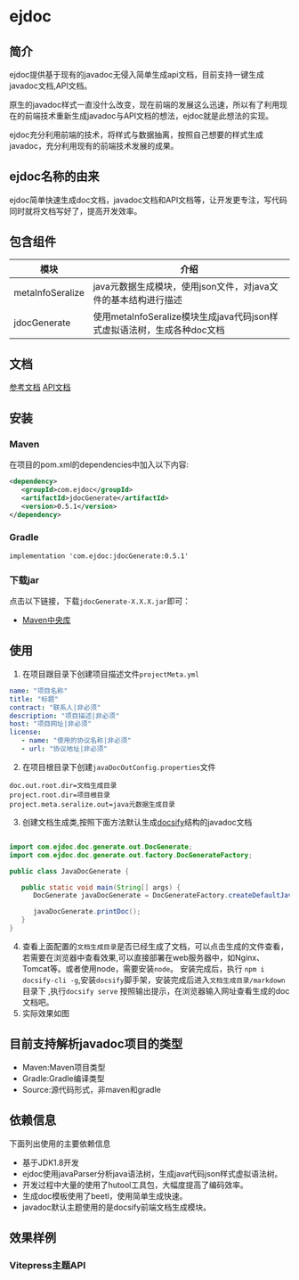 # ejdoc
## 简介
ejdoc提供基于现有的javadoc无侵入简单生成api文档，目前支持一键生成javadoc文档,API文档。

原生的javadoc样式一直没什么改变，现在前端的发展这么迅速，所以有了利用现在的前端技术重新生成javadoc与API文档的想法，ejdoc就是此想法的实现。

ejdoc充分利用前端的技术，将样式与数据抽离，按照自己想要的样式生成javadoc，充分利用现有的前端技术发展的成果。

## ejdoc名称的由来
ejdoc简单快速生成doc文档，javadoc文档和API文档等，让开发更专注，写代码同时就将文档写好了，提高开发效率。

## 包含组件


| 模块               | 介绍                                                     |
|------------------|--------------------------------------------------------|
| metaInfoSeralize | java元数据生成模块，使用json文件，对java文件的基本结构进行描述                  |
| jdocGenerate     | 使用metaInfoSeralize模块生成java代码json样式虚拟语法树，生成各种doc文档 |


## 文档

[参考文档](http://wiliam.me/ejdoc/api/doc/markdown/index.html)
[API文档](http://wiliam.me/ejdoc/api/doc/markdown/index.html)

## 安装

### Maven
在项目的pom.xml的dependencies中加入以下内容:

```xml
<dependency>
   <groupId>com.ejdoc</groupId>
   <artifactId>jdocGenerate</artifactId>
   <version>0.5.1</version>
</dependency>
```

### Gradle
```
implementation 'com.ejdoc:jdocGenerate:0.5.1'
```

### 下载jar

点击以下链接，下载`jdocGenerate-X.X.X.jar`即可：

- [Maven中央库](https://repo1.maven.org/maven2/com/ejdoc/jdocGenerate/0.5.1/)

## 使用
1. 在项目跟目录下创建项目描述文件`projectMeta.yml`

```yaml
name: "项目名称"
title: "标题"
contract: "联系人|非必须"
description: "项目描述|非必须"
host: "项目网址|非必须"
license:
   - name: "使用的协议名称|非必须"
   - url: "协议地址|非必须"
```

2. 在项目根目录下创建`javaDocOutConfig.properties`文件

```properties
doc.out.root.dir=文档生成目录
project.root.dir=项目根目录
project.meta.seralize.out=java元数据生成目录
```

3. 创建文档生成类,按照下面方法默认生成[docsify](https://docsify.js.org/)结构的javadoc文档

```java

import com.ejdoc.doc.generate.out.DocGenerate;
import com.ejdoc.doc.generate.out.factory.DocGenerateFactory;

public class JavaDocGenerate {

   public static void main(String[] args) {
      DocGenerate javaDocGenerate = DocGenerateFactory.createDefaultJavaDocGenerate();

      javaDocGenerate.printDoc();
   }
}
```
4. 查看上面配置的`文档生成目录`是否已经生成了文档，可以点击生成的文件查看，若需要在浏览器中查看效果,可以直接部署在web服务器中，如Nginx、Tomcat等。或者使用node，需要安装`node`。
   安装完成后，执行 `npm i docsify-cli -g`,安装`docsify`脚手架，安装完成后进入`文档生成目录/markdown`目录下 ,执行`docsify serve`
   按照输出提示，在浏览器输入网址查看生成的doc文档吧。
5. 实际效果如图

## 目前支持解析javadoc项目的类型
* Maven:Maven项目类型
* Gradle:Gradle编译类型
* Source:源代码形式，非maven和gradle

## 依赖信息
下面列出使用的主要依赖信息
* 基于JDK1.8开发
* ejdoc使用javaParser分析java语法树，生成java代码json样式虚拟语法树。
* 开发过程中大量的使用了hutool工具包，大幅度提高了编码效率。
* 生成doc模板使用了beetl，使用简单生成快速。
* javadoc默认主题使用的是docsify前端文档生成模块。

## 效果样例
### Vitepress主题API
